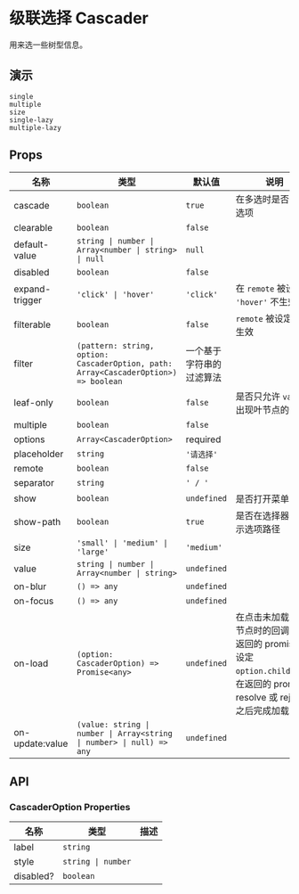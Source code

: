 # 级联选择 Cascader

用来选一些树型信息。

## 演示

```demo
single
multiple
size
single-lazy
multiple-lazy
```

## Props

| 名称 | 类型 | 默认值 | 说明 |
| --- | --- | --- | --- |
| cascade | `boolean` | `true` | 在多选时是否关联选项 |
| clearable | `boolean` | `false` |  |
| default-value | `string \| number \| Array<number \| string> \| null` | `null` |  |
| disabled | `boolean` | `false` |  |
| expand-trigger | `'click' \| 'hover'` | `'click'` | 在 `remote` 被设定时 `'hover'` 不生效 |
| filterable | `boolean` | `false` | `remote` 被设定时不生效 |
| filter | `(pattern: string, option: CascaderOption, path: Array<CascaderOption>) => boolean` | 一个基于字符串的过滤算法 |  |
| leaf-only | `boolean` | `false` | 是否只允许 `value` 出现叶节点的值 |
| multiple | `boolean` | `false` |  |
| options | `Array<CascaderOption>` | required |  |
| placeholder | `string` | `'请选择'` |  |
| remote | `boolean` | `false` |  |
| separator | `string` | `' / '` |  |
| show | `boolean` | `undefined` | 是否打开菜单 |
| show-path | `boolean` | `true` | 是否在选择器中显示选项路径 |
| size | `'small' \| 'medium' \| 'large'` | `'medium'` |  |
| value | `string \| number \| Array<number \| string>` | `undefined` |  |
| on-blur | `() => any` | `undefined` |  |
| on-focus | `() => any` | `undefined` |  |
| on-load | `(option: CascaderOption) => Promise<any>` | `undefined` | 在点击未加载完成节点时的回调，在返回的 promise 中设定 `option.children`，在返回的 promise resolve 或 reject 之后完成加载 |
| on-update:value | `(value: string \| number \| Array<string \| number> \| null) => any` | `undefined` |  |

## API

### CascaderOption Properties

| 名称      | 类型               | 描述 |
| --------- | ------------------ | ---- |
| label     | `string`           |      |
| style     | `string \| number` |
| disabled? | `boolean`          |      |
